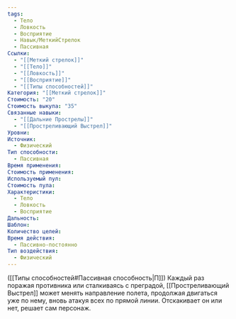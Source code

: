```yaml
---
tags:
  - Тело
  - Ловкость
  - Восприятие
  - Навык/МеткийСтрелок
  - Пассивная
Ссылки:
  - "[[Меткий стрелок]]"
  - "[[Тело]]"
  - "[[Ловкость]]"
  - "[[Восприятие]]"
  - "[[Типы способностей]]"
Категория: "[[Меткий стрелок]]"
Стоимость: "20"
Стоимость выкупа: "35"
Связанные навыки:
  - "[[Дальние Прострелы]]"
  - "[[Простреливающий Выстрел]]"
Уровни: 
Источник:
  - Физический
Тип способности:
  - Пассивная
Время применения: 
Стоимость применения: 
Используемый пул: 
Стоимость пула: 
Характеристики:
  - Тело
  - Ловкость
  - Восприятие
Дальность: 
Шаблон: 
Количество целей: 
Время действия:
  - Пассивно-постоянно
Тип воздействия:
  - Физический
---
```

([[Типы способностей#Пассивная способность|П]]) Каждый раз поражая противника или сталкиваясь с преградой, [[Простреливающий Выстрел]] может менять направление полета, продолжая двигаться уже по нему, вновь атакуя всех по прямой линии. Отскакивает он или нет, решает сам персонаж. 